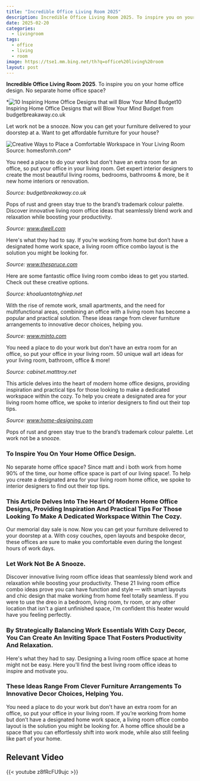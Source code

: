 ```yaml
---
title: "Incredible Office Living Room 2025"
description: Incredible Office Living Room 2025. To inspire you on your home office design. No separate home office space?
date: 2025-02-20
categories:
  - livingroom
tags:
  - office
  - living
  - room
image: https://tse1.mm.bing.net/th?q=office%20living%20room
layout: post
---
```


**Incredible Office Living Room 2025**. To inspire you on your home office design. No separate home office space?

*![10 Inspiring Home Office Designs that will Blow Your Mind Budget](https://i2.wp.com/budgetbreakaway.co.uk/wp-content/uploads/2015/01/luxury-living-room-office.jpg)10 Inspiring Home Office Designs that will Blow Your Mind Budget from budgetbreakaway.co.uk

Let work not be a snooze. Now you can get your furniture delivered to your doorstep at a. Want to get affordable furniture for your house?

![Creative Ways to Place a Comfortable Workspace in Your Living Room](https://i2.wp.com/homesfornh.com/wp-content/uploads/2020/11/Use-a-Living-Room-Corner-2048x1365.jpg)Source: homesfornh.com*

You need a place to do your work but don't have an extra room for an office, so put your office in your living room. Get expert interior designers to create the most beautiful living rooms, bedrooms, bathrooms & more, be it new home interiors or renovation.

*Source: budgetbreakaway.co.uk*

Pops of rust and green stay true to the brand’s trademark colour palette. Discover innovative living room office ideas that seamlessly blend work and relaxation while boosting your productivity.

*Source: www.dwell.com*

Here's what they had to say. If you’re working from home but don’t have a designated home work space, a living room office combo layout is the solution you might be looking for.

*Source: www.thespruce.com*

Here are some fantastic office living room combo ideas to get you started. Check out these creative options.

*Source: khoaluantotnghiep.net*

With the rise of remote work, small apartments, and the need for multifunctional areas, combining an office with a living room has become a popular and practical solution. These ideas range from clever furniture arrangements to innovative decor choices, helping you.

*Source: www.minto.com*

You need a place to do your work but don't have an extra room for an office, so put your office in your living room. 50 unique wall art ideas for your living room, bathroom, office & more!

*Source: cabinet.matttroy.net*

This article delves into the heart of modern home office designs, providing inspiration and practical tips for those looking to make a dedicated workspace within the cozy. To help you create a designated area for your living room home office, we spoke to interior designers to find out their top tips.

*Source: www.home-designing.com*

Pops of rust and green stay true to the brand’s trademark colour palette. Let work not be a snooze.

### To Inspire You On Your Home Office Design.

No separate home office space? Since matt and i both work from home 90% of the time, our home office space is part of our living space!. To help you create a designated area for your living room home office, we spoke to interior designers to find out their top tips.

### This Article Delves Into The Heart Of Modern Home Office Designs, Providing Inspiration And Practical Tips For Those Looking To Make A Dedicated Workspace Within The Cozy.

Our memorial day sale is now. Now you can get your furniture delivered to your doorstep at a. With cosy couches, open layouts and bespoke decor, these offices are sure to make you comfortable even during the longest hours of work days.

### Let Work Not Be A Snooze.

Discover innovative living room office ideas that seamlessly blend work and relaxation while boosting your productivity. These 21 living room office combo ideas prove you can have function and style — with smart layouts and chic design that make working from home feel totally seamless. If you were to use the dreo in a bedroom, living room, tv room, or any other location that isn't a giant unfinished space, i'm confident this heater would have you feeling perfectly.

### By Strategically Balancing Work Essentials With Cozy Decor, You Can Create An Inviting Space That Fosters Productivity And Relaxation.

Here's what they had to say. Designing a living room office space at home might not be easy. Here you'll find the best living room office ideas to inspire and motivate you.

### These Ideas Range From Clever Furniture Arrangements To Innovative Decor Choices, Helping You.

You need a place to do your work but don't have an extra room for an office, so put your office in your living room. If you’re working from home but don’t have a designated home work space, a living room office combo layout is the solution you might be looking for. A home office should be a space that you can effortlessly shift into work mode, while also still feeling like part of your home.

## Relevant Video

{{< youtube z8fRcFU9ujc >}}

